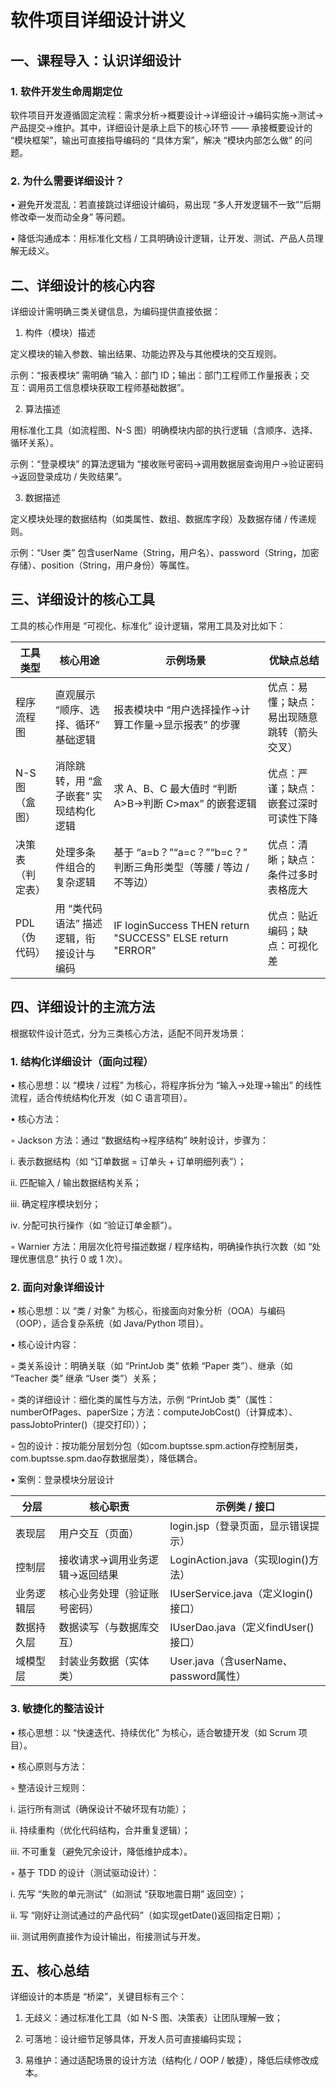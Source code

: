 # 软件项目详细设计讲义

## 一、课程导入：认识详细设计

### 1. 软件开发生命周期定位

软件项目开发遵循固定流程：需求分析→概要设计→详细设计→编码实施→测试→产品提交→维护。其中，详细设计是承上启下的核心环节 —— 承接概要设计的 “模块框架”，输出可直接指导编码的 “具体方案”，解决 “模块内部怎么做” 的问题。

### 2. 为什么需要详细设计？

• 避免开发混乱：若直接跳过详细设计编码，易出现 “多人开发逻辑不一致”“后期修改牵一发而动全身” 等问题。

• 降低沟通成本：用标准化文档 / 工具明确设计逻辑，让开发、测试、产品人员理解无歧义。

## 二、详细设计的核心内容

详细设计需明确三类关键信息，为编码提供直接依据：

1. 构件（模块）描述

定义模块的输入参数、输出结果、功能边界及与其他模块的交互规则。

示例：“报表模块” 需明确 “输入：部门 ID；输出：部门工程师工作量报表；交互：调用员工信息模块获取工程师基础数据”。

2. 算法描述

用标准化工具（如流程图、N-S 图）明确模块内部的执行逻辑（含顺序、选择、循环关系）。

示例：“登录模块” 的算法逻辑为 “接收账号密码→调用数据层查询用户→验证密码→返回登录成功 / 失败结果”。

3. 数据描述

定义模块处理的数据结构（如类属性、数组、数据库字段）及数据存储 / 传递规则。

示例：“User 类” 包含userName（String，用户名）、password（String，加密存储）、position（String，用户身份）等属性。

## 三、详细设计的核心工具

工具的核心作用是 “可视化、标准化” 设计逻辑，常用工具及对比如下：




|工具类型|核心用途|示例场景|优缺点总结|
|---|---|---|---|
|程序流程图|直观展示 “顺序、选择、循环” 基础逻辑|报表模块中 “用户选择操作→计算工作量→显示报表” 的步骤|优点：易懂；缺点：易出现随意跳转（箭头交叉）|
|N-S 图（盒图）|消除跳转，用 “盒子嵌套” 实现结构化逻辑|求 A、B、C 最大值时 “判断 A>B→判断 C>max” 的嵌套逻辑|优点：严谨；缺点：嵌套过深时可读性下降|
|决策表（判定表）|处理多条件组合的复杂逻辑|基于 “a=b？”“a=c？”“b=c？” 判断三角形类型（等腰 / 等边 / 不等边）|优点：清晰；缺点：条件过多时表格庞大|
|PDL（伪代码）|用 “类代码语法” 描述逻辑，衔接设计与编码|IF loginSuccess THEN return "SUCCESS" ELSE return "ERROR"|优点：贴近编码；缺点：可视化差|

## 四、详细设计的主流方法

根据软件设计范式，分为三类核心方法，适配不同开发场景：

### 1. 结构化详细设计（面向过程）

• 核心思想：以 “模块 / 过程” 为核心，将程序拆分为 “输入→处理→输出” 的线性流程，适合传统结构化开发（如 C 语言项目）。

• 核心方法：

◦ Jackson 方法：通过 “数据结构→程序结构” 映射设计，步骤为：

ⅰ. 表示数据结构（如 “订单数据 = 订单头 + 订单明细列表”）；

ⅱ. 匹配输入 / 输出数据结构关系；

ⅲ. 确定程序模块划分；

ⅳ. 分配可执行操作（如 “验证订单金额”）。

◦ Warnier 方法：用层次化符号描述数据 / 程序结构，明确操作执行次数（如 “处理优惠信息” 执行 0 或 1 次）。

### 2. 面向对象详细设计

• 核心思想：以 “类 / 对象” 为核心，衔接面向对象分析（OOA）与编码（OOP），适合复杂系统（如 Java/Python 项目）。

• 核心设计内容：

◦ 类关系设计：明确关联（如 “PrintJob 类” 依赖 “Paper 类”）、继承（如 “Teacher 类” 继承 “User 类”）关系；

◦ 类的详细设计：细化类的属性与方法，示例 “PrintJob 类”（属性：numberOfPages、paperSize；方法：computeJobCost()（计算成本）、passJobtoPrinter()（提交打印））；

◦ 包的设计：按功能分层划分包（如com.buptsse.spm.action存控制层类，com.buptsse.spm.dao存数据层类），降低耦合。

• 案例：登录模块分层设计




|分层|核心职责|示例类 / 接口|
|---|---|---|
|表现层|用户交互（页面）|login.jsp（登录页面，显示错误提示）|
|控制层|接收请求→调用业务逻辑→返回结果|LoginAction.java（实现login()方法）|
|业务逻辑层|核心业务处理（验证账号密码）|IUserService.java（定义login()接口）|
|数据持久层|数据读写（与数据库交互）|IUserDao.java（定义findUser()接口）|
|域模型层|封装业务数据（实体类）|User.java（含userName、password属性）|

### 3. 敏捷化的整洁设计

• 核心思想：以 “快速迭代、持续优化” 为核心，适合敏捷开发（如 Scrum 项目）。

• 核心原则与方法：

◦ 整洁设计三规则：

ⅰ. 运行所有测试（确保设计不破坏现有功能）；

ⅱ. 持续重构（优化代码结构，合并重复逻辑）；

ⅲ. 不可重复（避免冗余设计，降低维护成本）。

◦ 基于 TDD 的设计（测试驱动设计）：

ⅰ. 先写 “失败的单元测试”（如测试 “获取地震日期” 返回空）；

ⅱ. 写 “刚好让测试通过的产品代码”（如实现getDate()返回指定日期）；

ⅲ. 测试用例直接作为设计输出，衔接测试与开发。

## 五、核心总结

详细设计的本质是 “桥梁”，关键目标有三个：

1. 无歧义：通过标准化工具（如 N-S 图、决策表）让团队理解一致；

2. 可落地：设计细节足够具体，开发人员可直接编码实现；

3. 易维护：通过适配场景的设计方法（结构化 / OOP / 敏捷），降低后续修改成本。

